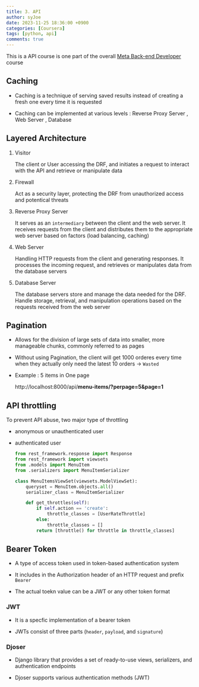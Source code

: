```yaml
---
title: 3. API
author: syJoe
date: 2023-11-25 18:36:00 +0900
categories: [Coursera]
tags: [python, api]
comments: true
---
```


This is a API course is one part of the overall [Meta Back-end Developer](https://www.coursera.org/professional-certificates/meta-back-end-developer) course

## Caching

- Caching is a technique of serving saved results instead of creating a fresh one every time it is requested

- Caching can be implemented at various levels : Reverse Proxy Server , Web Server , Database

## Layered Architecture

1. Visitor
    
    The client or User accessing the DRF, and initiates a request to interact with the API and retrieve or manipulate data

2. Firewall

    Act as a security layer, protecting the DRF from unauthorized access and potentical threats

3. Reverse Proxy Server

    It serves as an `intermediary` between the client and the web server. It receives requests from the client and distributes them to the appropriate web server based on factors (load balancing, caching)

4. Web Server

    Handling HTTP requests from the client and generating responses. It processes the incoming request, and retrieves or manipulates data from the database servers

5. Database Server

    The database servers store and manage the data needed for the DRF. Handle storage, retrieval, and manipulation operations based on the requests received from the web server

## Pagination

- Allows for the division of large sets of data into smaller, more manageable chunks, commonly referred to as pages

- Without using Pagination, the client will get 1000 orderes every time when they actually only need the latest 10 orders → `Wasted`

- Example : 5 items in One page

    http://localhost:8000/api/**menu-items/?perpage=5&page=1**

## API throttling

To prevent API abuse, two major type of throttling

- anonymous or unauthenticated user

- authenticated user

    ```python
    from rest_framework.response import Response
    from rest_framework import viewsets 
    from .models import MenuItem 
    from .serializers import MenuItemSerializer

    class MenuItemsViewSet(viewsets.ModelViewSet):
        queryset = MenuItem.objects.all()
        serializer_class = MenuItemSerializer

        def get_throttles(self):
            if self.action == 'create':
                throttle_classes = [UserRateThrottle]
            else:
                throttle_classes = []
            return [throttle() for throttle in throttle_classes]
    ```

## Bearer Token

- A type of access token used in token-based authentication system

- It includes in the Authorization header of an HTTP request and prefix `Bearer`

- The actual toekn value can be a JWT or any other token format

### JWT

- It is a specfic implementation of a bearer token

- JWTs consist of three parts (`header`, `payload`, and `signature`)

### Djoser

- Django library that provides a set of ready-to-use views, serializers, and authentication endpoints 

- Djoser supports various authentication methods (JWT)
